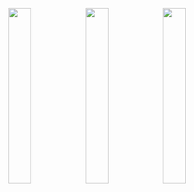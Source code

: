 <img src="https://i.imgur.com/Lbvqfc7.png" align="left" width="30%"><img src="https://i.imgur.com/brajwFn.png" align="left" width="30%"><img src="https://i.imgur.com/ouMm8j8.jpg" align="left" width="30%">
